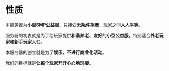 # 性质  

本服务器为**小型SMP公益服**，只接受**无条件捐赠**，玩家之间**人人平等**。  

服务器的初衷就是为了给玩家提供**和谐养老、友好**的**小型公益服**，特别适合**养老玩家和新手玩家**入驻。  

本服务器的创立就是为了**娱乐**，**不进行商业化活动**。  

我们的目标就是**让每个玩家开开心心地玩耍**。